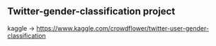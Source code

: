 ## Twitter-gender-classification project

kaggle -> https://www.kaggle.com/crowdflower/twitter-user-gender-classification
